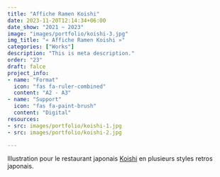 ```yaml
---
title: "Affiche Ramen Koishi"
date: 2023-11-20T12:14:34+06:00
date_show: "2021 ~ 2023"
image: "images/portfolio/koishi-3.jpg"
img_title: "« Affiche Ramen Koishi »"
categories: ["Works"]
description: "This is meta description."
order: "23"
draft: falce
project_info:
- name: "Format"
  icon: "fas fa-ruler-combined"
  content: "A2 - A3"
- name: "Support"
  icon: "fas fa-paint-brush"
  content: "Digital"
resources:
- src: images/portfolio/koishi-1.jpg
- src: images/portfolio/koishi-2.jpg

---
```

Illustration pour le restaurant japonais [Koishi](https://www.facebook.com/people/Ko-ishi/100054103395859/) en plusieurs styles retros japonais.